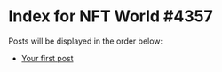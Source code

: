 # Index for NFT World #4357
Posts will be displayed in the order below:

- [Your first post](./001-first.md)

